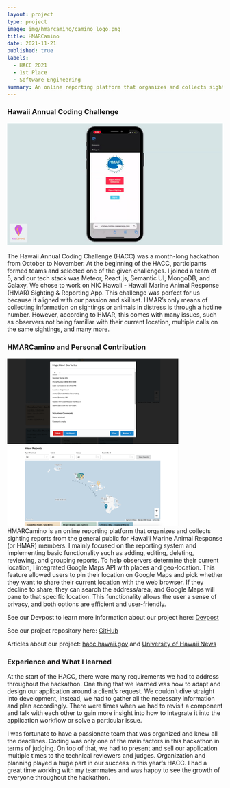 ```yaml
---
layout: project
type: project
image: img/hmarcamino/camino_logo.png
title: HMARCamino
date: 2021-11-21
published: true
labels:
  - HACC 2021
  - 1st Place
  - Software Engineering
summary: An online reporting platform that organizes and collects sighting reports from the general public for Hawai’i Marine Animal Response (or HMAR) members.
---
```


### Hawaii Annual Coding Challenge  
<img class="img-fluid" src="/img/hmarcamino/landing.png">

The Hawaii Annual Coding Challenge (HACC) was a month-long hackathon from October to November. At the beginning of the HACC, participants formed teams and selected one of the given challenges. I joined a team of 5, and our tech stack was Meteor, React.js, Semantic UI, MongoDB, and Galaxy. We chose to work on NIC Hawaii - Hawaii Marine Animal Response (HMAR) Sighting & Reporting App. This challenge was perfect for us because it aligned with our passion and skillset. HMAR’s only means of collecting information on sightings or animals in distress is through a hotline number. However, according to HMAR, this comes with many issues, such as observers not being familiar with their current location, multiple calls on the same sightings, and many more.  

### HMARCamino and Personal Contribution 

<div class="text-center p-4">
  <img width="400px" src="/img/hmarcamino/home.png" class="img-thumbnail" >
  <img width="400px" src="/img/hmarcamino/report.png" class="img-thumbnail" >
</div>
HMARCamino is an online reporting platform that organizes and collects sighting reports from the general public for Hawai’i Marine Animal Response (or HMAR) members. I mainly focused on the reporting system and implementing basic functionality such as adding, editing, deleting, reviewing, and grouping reports. To help observers determine their current location, I integrated Google Maps API with places and geo-location. This feature allowed users to pin their location on Google Maps and pick whether they want to share their current location with the web browser. If they decline to share, they can search the address/area, and Google Maps will pane to that specific location. This functionality allows the user a sense of privacy, and both options are efficient and user-friendly. 

See our Devpost to learn more information about our project here: <a href="https://devpost.com/software/projectcamino" target="_blank">Devpost</a>

See our project repository here:  <a href="https://github.com/HACC2021/HACCamino" target="_blank">GitHub</a>

Articles about our project: <a href="https://www.ics.hawaii.edu/2022/12/big-wins-for-ics-students-at-hawaii-annual-code-challenge/" target="_blank">hacc.hawaii.gov</a> and <a href="https://www.hawaii.edu/news/2021/11/26/students-code-statewide-contest/" target="_blank">University of Hawaii News</a>

### Experience and What I learned 
At the start of the HACC, there were many requirements we had to address throughout the hackathon. One thing that we learned was how to adapt and design our application around a client’s request. We couldn’t dive straight into development, instead, we had to gather all the necessary information and plan accordingly. There were times when we had to revisit a component and talk with each other to gain more insight into how to integrate it into the application workflow or solve a particular issue. 

I was fortunate to have a passionate team that was organized and knew all the deadlines. Coding was only one of the main factors in this hackathon in terms of judging. On top of that, we had to present and sell our application multiple times to the technical reviewers and judges. Organization and planning played a huge part in our success in this year’s HACC. I had a great time working with my teammates and was happy to see the growth of everyone throughout the hackathon. 



